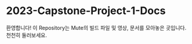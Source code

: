 # 2023-Capstone-Project-1-Docs
환영합니다! 이 Repository는 Mute의 빌드 파일 및 영상, 문서를 모아놓은 곳입니다.
<br>천천히 둘러보세요.
